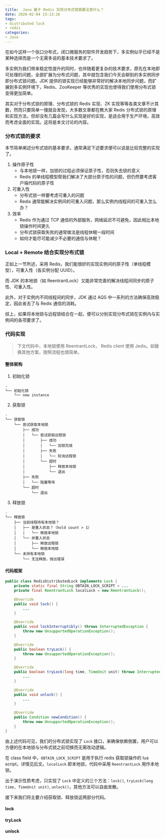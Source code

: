 ```yaml
---
title:  Java 基于 Redis 实现分布式锁需要注意什么？
date: 2020-02-04 23:13:16
tags: 
- distributed lock
- redis
categories:
- Java
---
```


在如今这样一个张口分布式，闭口微服务的软件开发趋势下，多实例似乎已经不是某种选择而是一个无需多说的基本技术要求了。

多实例为我们带来稳定性提升的同时，也伴随着更复杂的技术要求，原先在本地即可处理的问题，全部扩展为分布式问题，其中就包含我们今天会聊到的多实例同步即分布式锁问题。JDK 提供的锁实现已经能够非常好的解决本地同步问题，而扩展到多实例环境下，Redis、ZooKeeper 等优秀的实现也使得我们使用分布式锁变得更加简单。

其实对于分布式锁的原理、分布式锁的 Redis 实现、ZK 实现等等各类文章不计其数，然而只要简单一搜就会发现，大多数文章都在教大家 Redis 分布式锁的原理和实现方法，但却没有几篇会写什么实现是好的实现，是适合用于生产环境，高效而考虑全面的实现。这将是本文讨论的内容。

### 分布式锁的要求
本节简单阐述分布式锁的基本要求，通常满足下述要求便可以说是比较完整的实现了。

1. 操作原子性
    - 与本地锁一样，加锁的过程必须保证原子性，否则失去锁的意义
    - Redis 的单线程模型帮我们解决了大部分原子性的问题，但仍然要考虑客户端代码的原子性
2. 可重入性
    - 分布式锁一样要考虑可重入的问题
    - Redis 通常能解决实例间的可重入问题，那么实例内线程间的可重入怎么办？
3. 效率
    - Redis 作为通过 TCP 通信的外部服务，网络延迟不可避免，因此相比本地锁操作时间更久
    - 分布式锁获取失败的通常做法是线程休眠一段时间
    - 如何才能尽可能减少不必要的通信与休眠？

### Local + Remote 结合实现分布式锁
正如上一节所述，采用 Redis，我们能很好的实现实例间的原子性（单线程模型），可重入性（各实例分配 UUID）。

而 JDK 的本地锁（如 ReentrantLock）又能非常完善的解决线程间同步的原子性、可重入性。

此外，对于实例内不同线程间的同步，JDK 通过 AQS 中一系列的方法确保高效稳定，因此省去了与 Redis 通信的消耗。

综上，如果将本地锁与远程锁结合在一起，便可以分别实现分布式锁在实例内与实例间的各项要求了。

### 代码实现
> 下文代码中，本地锁使用 ReentrantLock， Redis client 使用 Jedis。如替换其他方案，按照流程也很简单。

#### 整体架构
1. 初始化锁
```txet
.
└── 初始化锁
    └── new instance       
```      

2. 获取锁
```txet
.
└── 获取锁
    └── 尝试获取本地锁
        ├── 成功
        │   └── 尝试获取远程锁
        │       ├── 成功
        │       │   └── 加锁完成
        │       ├── 失败
        │       │   └── 轮询远程锁
        │       └── 超时
        │           ├── 释放本地锁
        │           └── 退出
        ├── 失败
        │   └── 阻塞等待
        └── 超时
            └── 退出
```

3. 释放锁
```txet
.
└── 释放锁
    ├── 当前线程持有本地锁？
    │   ├── 是重入状态？（hold count > 1）
    │   │   └── 释放本地锁
    │   └── 非重入状态
    │       ├── 释放远程锁
    │       └── 释放本地锁
    └── 未持有本地锁
        └── 无法释放，抛出错误
```

#### 代码框架
```java
public class RedisDistributedLock implements Lock {
    private static final String OBTAIN_LOCK_SCRIPT = ...
    private final ReentrantLock localLock = new ReentrantLock();

    @Override
    public void lock() {
        ...
    }

    @Override
    public void lockInterruptibly() throws InterruptedException {
        throw new UnsupportedOperationException();
    }

    @Override
    public boolean tryLock() {
        throw new UnsupportedOperationException();
    }

    @Override
    public boolean tryLock(long time, TimeUnit unit) throws InterruptedException {
        ...
    }

    @Override
    public void unlock() {
        ...
    }

    @Override
    public Condition newCondition() {
        throw new UnsupportedOperationException();
    }
}

```
由上述代码可见，我们的分布式锁实现了 `Lock` 接口，来确保依赖倒置，用户可以方便的在本地锁与分布式锁之前切换而无需改动逻辑。

在 class field 中，`OBTAIN_LOCK_SCRIPT` 是用于执行 redis 获取锁操作的 lua script，详情见后文。`localLock` 即本地锁，代码中采用 `ReentrantLock` 用作本地锁。

出于演示性质考虑，只实现了 `Lock` 中定义的三个方法：`lock()`, `tryLock(long time, TimeUnit unit)`, `unlock()`，其他方法可以自由发散。

接下来我们将主要介绍获取锁、释放锁这两部分代码。

#### lock

#### tryLock

#### unlock
